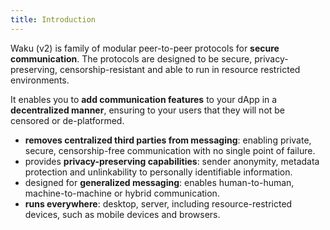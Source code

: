 ```yaml
---
title: Introduction
---
```


Waku (v2) is family of modular peer-to-peer protocols for **secure communication**. The protocols are designed to be secure, privacy-preserving, censorship-resistant and able to run in resource restricted environments.

It enables you to **add communication features** to your dApp in a **decentralized manner**,
ensuring to your users that they will not be censored or de-platformed.

- **removes centralized third parties from messaging**: enabling private, secure, censorship-free communication with no single point of failure.
- provides **privacy-preserving capabilities**: sender anonymity, metadata protection and unlinkability to personally identifiable information.
- designed for **generalized messaging**: enables human-to-human, machine-to-machine or hybrid communication.
- **runs everywhere**: desktop, server, including resource-restricted devices, such as mobile devices and browsers.
